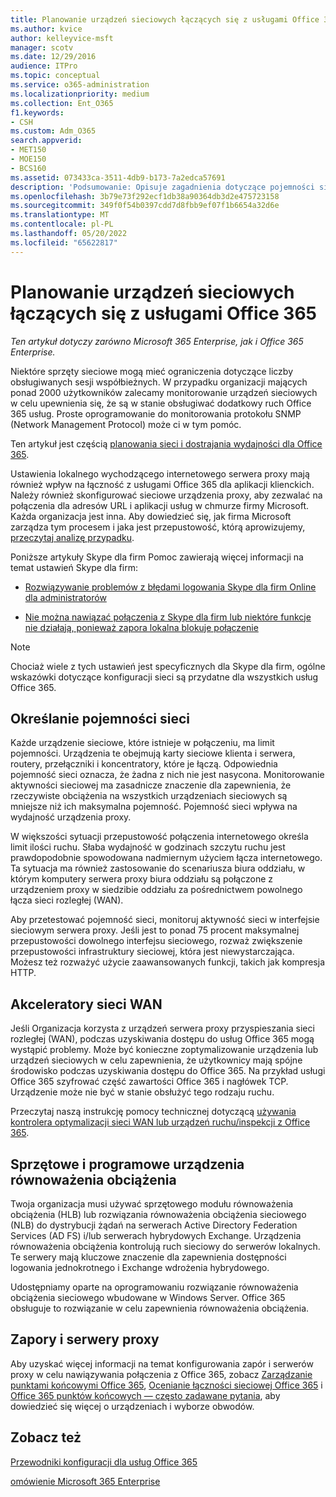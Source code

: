 ```yaml
---
title: Planowanie urządzeń sieciowych łączących się z usługami Office 365
ms.author: kvice
author: kelleyvice-msft
manager: scotv
ms.date: 12/29/2016
audience: ITPro
ms.topic: conceptual
ms.service: o365-administration
ms.localizationpriority: medium
ms.collection: Ent_O365
f1.keywords:
- CSH
ms.custom: Adm_O365
search.appverid:
- MET150
- MOE150
- BCS160
ms.assetid: 073433ca-3511-4db9-b173-7a2edca57691
description: 'Podsumowanie: Opisuje zagadnienia dotyczące pojemności sieci, akceleratorów sieci WAN i urządzeń równoważenia obciążenia, które są używane do nawiązywania połączenia z Office 365.'
ms.openlocfilehash: 3b79e73f292ecf1db38a90364db3d2e475723158
ms.sourcegitcommit: 349f0f54b0397cdd7d8fbb9ef07f1b6654a32d6e
ms.translationtype: MT
ms.contentlocale: pl-PL
ms.lasthandoff: 05/20/2022
ms.locfileid: "65622817"
---
```

# <a name="plan-for-network-devices-that-connect-to-office-365-services"></a>Planowanie urządzeń sieciowych łączących się z usługami Office 365

*Ten artykuł dotyczy zarówno Microsoft 365 Enterprise, jak i Office 365 Enterprise.*
  
Niektóre sprzęty sieciowe mogą mieć ograniczenia dotyczące liczby obsługiwanych sesji współbieżnych. W przypadku organizacji mających ponad 2000 użytkowników zalecamy monitorowanie urządzeń sieciowych w celu upewnienia się, że są w stanie obsługiwać dodatkowy ruch Office 365 usług. Proste oprogramowanie do monitorowania protokołu SNMP (Network Management Protocol) może ci w tym pomóc.

Ten artykuł jest częścią [planowania sieci i dostrajania wydajności dla Office 365](./network-planning-and-performance.md).

Ustawienia lokalnego wychodzącego internetowego serwera proxy mają również wpływ na łączność z usługami Office 365 dla aplikacji klienckich. Należy również skonfigurować sieciowe urządzenia proxy, aby zezwalać na połączenia dla adresów URL i aplikacji usług w chmurze firmy Microsoft. Każda organizacja jest inna. Aby dowiedzieć się, jak firma Microsoft zarządza tym procesem i jaka jest przepustowość, którą aprowizujemy, [przeczytaj analizę przypadku](https://www.microsoft.com/itshowcase/Article/Content/631/Optimizing-network-performance-for-Microsoft-Office-365).
  
Poniższe artykuły Skype dla firm Pomoc zawierają więcej informacji na temat ustawień Skype dla firm:
  
- [Rozwiązywanie problemów z błędami logowania Skype dla firm Online dla administratorów](/skypeforbusiness/set-up-skype-for-business-online/troubleshooting-sign-in-errors-for-admins)

- [Nie można nawiązać połączenia z Skype dla firm lub niektóre funkcje nie działają, ponieważ zapora lokalna blokuje połączenie](https://go.microsoft.com/fwlink/p/?LinkID=243625)

> [!NOTE]
> Chociaż wiele z tych ustawień jest specyficznych dla Skype dla firm, ogólne wskazówki dotyczące konfiguracji sieci są przydatne dla wszystkich usług Office 365.
  
## <a name="determining-network-capacity"></a>Określanie pojemności sieci

Każde urządzenie sieciowe, które istnieje w połączeniu, ma limit pojemności. Urządzenia te obejmują karty sieciowe klienta i serwera, routery, przełączniki i koncentratory, które je łączą. Odpowiednia pojemność sieci oznacza, że żadna z nich nie jest nasycona. Monitorowanie aktywności sieciowej ma zasadnicze znaczenie dla zapewnienia, że rzeczywiste obciążenia na wszystkich urządzeniach sieciowych są mniejsze niż ich maksymalna pojemność. Pojemność sieci wpływa na wydajność urządzenia proxy.
  
W większości sytuacji przepustowość połączenia internetowego określa limit ilości ruchu. Słaba wydajność w godzinach szczytu ruchu jest prawdopodobnie spowodowana nadmiernym użyciem łącza internetowego. Ta sytuacja ma również zastosowanie do scenariusza biura oddziału, w którym komputery serwera proxy biura oddziału są połączone z urządzeniem proxy w siedzibie oddziału za pośrednictwem powolnego łącza sieci rozległej (WAN).
  
Aby przetestować pojemność sieci, monitoruj aktywność sieci w interfejsie sieciowym serwera proxy. Jeśli jest to ponad 75 procent maksymalnej przepustowości dowolnego interfejsu sieciowego, rozważ zwiększenie przepustowości infrastruktury sieciowej, która jest niewystarczająca. Możesz też rozważyć użycie zaawansowanych funkcji, takich jak kompresja HTTP.
  
## <a name="wan-accelerators"></a>Akceleratory sieci WAN

Jeśli Organizacja korzysta z urządzeń serwera proxy przyspieszania sieci rozległej (WAN), podczas uzyskiwania dostępu do usług Office 365 mogą wystąpić problemy. Może być konieczne zoptymalizowanie urządzenia lub urządzeń sieciowych w celu zapewnienia, że użytkownicy mają spójne środowisko podczas uzyskiwania dostępu do Office 365. Na przykład usługi Office 365 szyfrować część zawartości Office 365 i nagłówek TCP. Urządzenie może nie być w stanie obsłużyć tego rodzaju ruchu.
  
Przeczytaj naszą instrukcję pomocy technicznej dotyczącą [używania kontrolera optymalizacji sieci WAN lub urządzeń ruchu/inspekcji z Office 365](https://support.microsoft.com/kb/2690045).
  
## <a name="hardware-and-software-load-balancing-devices"></a>Sprzętowe i programowe urządzenia równoważenia obciążenia

Twoja organizacja musi używać sprzętowego modułu równoważenia obciążenia (HLB) lub rozwiązania równoważenia obciążenia sieciowego (NLB) do dystrybucji żądań na serwerach Active Directory Federation Services (AD FS) i/lub serwerach hybrydowych Exchange. Urządzenia równoważenia obciążenia kontrolują ruch sieciowy do serwerów lokalnych. Te serwery mają kluczowe znaczenie dla zapewnienia dostępności logowania jednokrotnego i Exchange wdrożenia hybrydowego.
  
Udostępniamy oparte na oprogramowaniu rozwiązanie równoważenia obciążenia sieciowego wbudowane w Windows Server. Office 365 obsługuje to rozwiązanie w celu zapewnienia równoważenia obciążenia.
  
## <a name="firewalls-and-proxies"></a>Zapory i serwery proxy

Aby uzyskać więcej informacji na temat konfigurowania zapór i serwerów proxy w celu nawiązywania połączenia z Office 365, zobacz [Zarządzanie punktami końcowymi Office 365](https://support.office.com/article/99cab9d4-ef59-4207-9f2b-3728eb46bf9a), [Ocenianie łączności sieciowej Office 365](assessing-network-connectivity.md) i [Office 365 punktów końcowych — często zadawane pytania](https://support.office.com/article/d4088321-1c89-4b96-9c99-54c75cae2e6d), aby dowiedzieć się więcej o urządzeniach i wyborze obwodów.
  
## <a name="see-also"></a>Zobacz też

[Przewodniki konfiguracji dla usług Office 365](setup-guides-for-microsoft-365.md)

[omówienie Microsoft 365 Enterprise](microsoft-365-overview.md)
